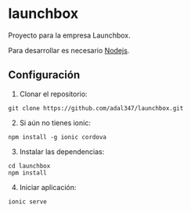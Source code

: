 # launchbox

Proyecto para la empresa Launchbox.

Para desarrollar es necesario [Nodejs](https://nodejs.org/en/download/).

## Configuración

1. Clonar el repositorio:

```dos
git clone https://github.com/adal347/launchbox.git
```

2. Si aún no tienes ionic:

```dos
npm install -g ionic cordova
```

3. Instalar las dependencias:

```dos
cd launchbox
npm install
```

4. Iniciar aplicación:

```dos
ionic serve
```
